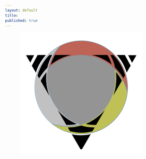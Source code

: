 ```yaml
---
layout: default
title: 
published: true
---
```


<center>
<a href="/Welcome"><img width="80%" src="/public/img/rapidExpedition.svg" alt="triSephirot" /></a>
</center>
